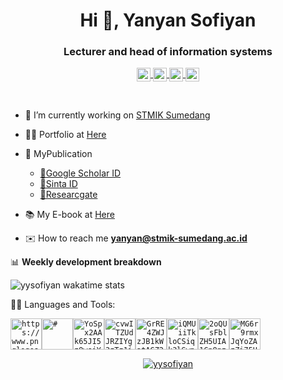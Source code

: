 <h1 align="center">Hi 👋, Yanyan Sofiyan</h1>
<h3 align="center">Lecturer and head of information systems</h3>
<p align="center">
<a href="@yysofiyan">
  <img align="center" alt="Twitter" width="22px" src="https://cdn.jsdelivr.net/npm/simple-icons@v3/icons/twitter.svg" />
</a>
<a href="https://www.linkedin.com/in/yanyansofiyan/">
  <img align="center" alt="Yanyan Sofiyan LinkdeIN" width="22px" src="https://cdn.jsdelivr.net/npm/simple-icons@v3/icons/linkedin.svg" />
</a>
<a href="0856963xxx">
  <img align="center" alt="yysofiyan Telegram" width="22px" src="https://cdn.jsdelivr.net/npm/simple-icons@v3/icons/telegram.svg" />
</a>
<a href="https://www.instagram.com/yysofiyan/">
  <img align="center" alt="Yanyan Sofiyan Instagram" width="22px" src="https://cdn.jsdelivr.net/npm/simple-icons@v3/icons/instagram.svg" />
</a></p>
<br>

- 🔭 I’m currently working on [STMIK Sumedang](#)
- 👨‍💻 Portfolio at [Here](https://github.com/yysofiyan/Redme.md)
- 📗 MyPublication

  - [📗Google Scholar ID](https://scholar.google.co.id/citations?user=1Th3oxkAAAAJ&hl=id)
  - [📗Sinta ID](http://sinta.ristekbrin.go.id/affiliations/detail?id=1542&view=authors)
  - [📗Researcgate](https://www.researchgate.net/profile/Yanyan_Sofiyan)

- 📚 My E-book at [Here](#)
- ✉️ How to reach me **yanyan@stmik-sumedang.ac.id**

📊 **Weekly development breakdown**

<!--START_SECTION:waka-->

![yysofiyan wakatime stats](https://github-readme-stats.vercel.app/api/wakatime?username=yysofiyan&layout=compact&hide_title=true&hide_border=true&langs_count=14)

<!--END_SECTION:waka-->

👨‍💻 Languages and Tools:

<code><img height="50" src="https://www.pnglogos.com/images/other/angular.svg" alt="https://www.pnglogos.com/images/other/angular.svg"><img height="50" src="https://images-na.ssl-images-amazon.com/images/I/41eVkHJhdRL.png"
alt="#"><img height="50" src="https://santrikoding.com/storage/categories/YoSpx2AAk65JI5z9wsiYMY5z7i3vWCe06VUP3FC0.png" alt="YoSpx2AAk65JI5z9wsiYMY5z7i3vWCe06VUP3FC0.png"><img height="50" src="https://santrikoding.com/storage/categories/cvwITZUdJRZIYg3zTz1iGdRFm08zLb7DIaazo5Cz.png" alt="cvwITZUdJRZIYg3zTz1iGdRFm08zLb7DIaazo5Cz.png"><img height="50" src="https://cdn3.iconfinder.com/data/icons/popular-services-brands/512/node-512.png" alt="GrRE4ZWJzJB1kWatAGZ26BZ0iNZBUUsuZfw8ss4Q.png"><img height="50" src="https://santrikoding.com/storage/categories/iQMUiiTkloCSiqk3lSwpWtxnGqYjbfABjX2tAlHM.png" alt="iQMUiiTkloCSiqk3lSwpWtxnGqYjbfABjX2tAlHM.png"><img height="50" src="https://santrikoding.com/storage/categories/2oQUsFblZH5UIA1Cn8nzOxUh8AO7rbetKxpCqNd7.png" alt="2oQUsFblZH5UIA1Cn8nzOxUh8AO7rbetKxpCqNd7.png"><img height="50" src="https://santrikoding.com/storage/categories/MG6r9rmxJqYoZAzZi75UeFO6dVtDwpyou9Er6htp.png" alt="MG6r9rmxJqYoZAzZi75UeFO6dVtDwpyou9Er6htp.png"><br></code>

<!-- in your footer -->

<p align="center">
<a href="https://komarev.com/ghpvc/?username=yysofiyan" target="blank"><img align="center"
            src="https://komarev.com/ghpvc/?username=yysofiyan&color=ff69b4" alt="yysofiyan" ></a></p>

